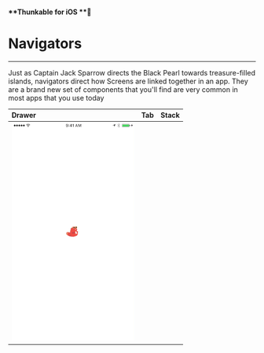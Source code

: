 #### **Thunkable for iOS **

# Navigators

---

Just as Captain Jack Sparrow directs the Black Pearl towards treasure-filled islands, navigators direct how Screens are linked together in an app. They are a brand new set of components that you'll find are very common in most apps that you use today

| Drawer | Tab | Stack |
| :--- | :--- | :--- |
|  ![](/assets/nav-drawer-ios-small.gif) |  |  |



